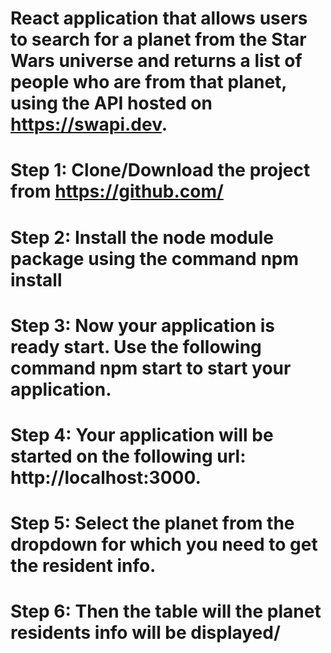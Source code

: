 # React application that allows users to search for a planet from the Star Wars universe and returns a list of people who are from that planet, using the API hosted on https://swapi.dev.

# Step 1: Clone/Download the project from https://github.com/

# Step 2: Install the node module package using the command npm install

# Step 3: Now your application is ready start. Use the following command npm start to start your application.

# Step 4: Your application will be started on the following url: http://localhost:3000.

# Step 5: Select the planet from the dropdown for which you need to get the resident info.

# Step 6: Then the table will the planet residents info will be displayed/
